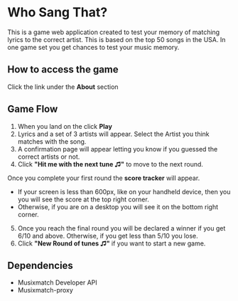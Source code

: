 # Who Sang That?
This is a game web application created to test your memory of matching lyrics to the correct artist. This is based on the top 50 songs in the USA.
In one game set you get chances to test your music memory.

## How to access the game
Click the link under the **About** section

## Game Flow
1. When you land on the click **Play**
2. Lyrics and a set of 3 artists will appear. Select the Artist you think matches with the song.
3. A confirmation page will appear letting you know if you guessed the correct artists or not.
4. Click **"Hit me with the next tune ♫"** to move to the next round.

  Once you complete your first round the **score tracker** will appear.
* If your screen is less than 600px, like on your handheld device, then you you will see the score at the top right corner.
* Otherwise, if you are on a desktop you will see it on the bottom right corner.

5. Once you reach the final round you will be declared a winner if you get 6/10 and above. Otherwise, if you get less than 5/10 you lose.
6. Click **"New Round of tunes ♫"** if you want to start a new game.

## Dependencies
* Musixmatch Developer API
* Musixmatch-proxy
